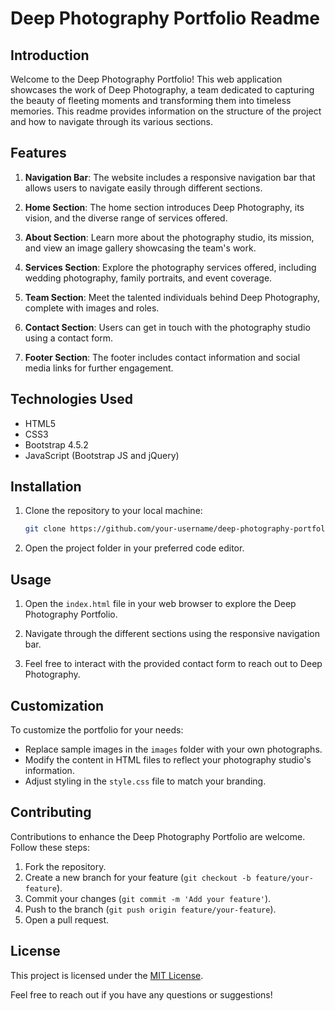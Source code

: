 # Deep Photography Portfolio Readme

## Introduction

Welcome to the Deep Photography Portfolio! This web application showcases the work of Deep Photography, a team dedicated to capturing the beauty of fleeting moments and transforming them into timeless memories. This readme provides information on the structure of the project and how to navigate through its various sections.

## Features

1. **Navigation Bar**: The website includes a responsive navigation bar that allows users to navigate easily through different sections.

2. **Home Section**: The home section introduces Deep Photography, its vision, and the diverse range of services offered.

3. **About Section**: Learn more about the photography studio, its mission, and view an image gallery showcasing the team's work.

4. **Services Section**: Explore the photography services offered, including wedding photography, family portraits, and event coverage.

5. **Team Section**: Meet the talented individuals behind Deep Photography, complete with images and roles.

6. **Contact Section**: Users can get in touch with the photography studio using a contact form.

7. **Footer Section**: The footer includes contact information and social media links for further engagement.

## Technologies Used

- HTML5
- CSS3
- Bootstrap 4.5.2
- JavaScript (Bootstrap JS and jQuery)

## Installation

1. Clone the repository to your local machine:

   ```bash
   git clone https://github.com/your-username/deep-photography-portfolio.git
   ```

2. Open the project folder in your preferred code editor.

## Usage

1. Open the `index.html` file in your web browser to explore the Deep Photography Portfolio.

2. Navigate through the different sections using the responsive navigation bar.

3. Feel free to interact with the provided contact form to reach out to Deep Photography.

## Customization

To customize the portfolio for your needs:

- Replace sample images in the `images` folder with your own photographs.
- Modify the content in HTML files to reflect your photography studio's information.
- Adjust styling in the `style.css` file to match your branding.

## Contributing

Contributions to enhance the Deep Photography Portfolio are welcome. Follow these steps:

1. Fork the repository.
2. Create a new branch for your feature (`git checkout -b feature/your-feature`).
3. Commit your changes (`git commit -m 'Add your feature'`).
4. Push to the branch (`git push origin feature/your-feature`).
5. Open a pull request.

## License

This project is licensed under the [MIT License](LICENSE).

Feel free to reach out if you have any questions or suggestions!